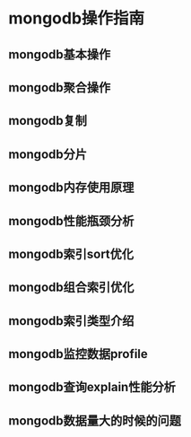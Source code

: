 # mongodb操作指南

## mongodb基本操作

## mongodb聚合操作

## mongodb复制

## mongodb分片

## mongodb内存使用原理

## mongodb性能瓶颈分析

## mongodb索引sort优化

## mongodb组合索引优化

## mongodb索引类型介绍

## mongodb监控数据profile

## mongodb查询explain性能分析

## mongodb数据量大的时候的问题
